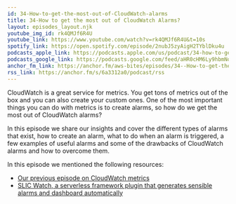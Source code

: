 ```yaml
---
id: 34-How-to-get-the-most-out-of-CloudWatch-alarms
title: 34-How to get the most out of CloudWatch Alarms?
layout: episodes_layout.njk
youtube_img_id: rk4QMJf6R4U
youtube_link: https://www.youtube.com/watch?v=rk4QMJf6R4U&t=10s
spotify_link: https://open.spotify.com/episode/2nubJ5zyAigH2TYblDku4u
podcasts_apple_link: https://podcasts.apple.com/us/podcast/34-how-to-get-the-most-out-of-cloudwatch-alarms/id1585489017?i=1000559037973 
podcasts_google_link: https://podcasts.google.com/feed/aHR0cHM6Ly9hbmNob3IuZm0vcy82YTMzMTJhMC9wb2RjYXN0L3Jzcw/episode/N2JhOTgwMzAtY2MxYS00ODUxLTkyNTEtMjk5ZGE0YTk1N2E4?sa=X&ved=0CAUQkfYCahcKEwi4n82V7vX3AhUAAAAAHQAAAAAQAQ 
anchor_fm_link: https://anchor.fm/aws-bites/episodes/34--How-to-get-the-most-out-of-CloudWatch-Alarms-e1hodou
rss_link: https://anchor.fm/s/6a3312a0/podcast/rss
---
```



CloudWatch is a great service for metrics. You get tons of metrics out of the box and you can also create your custom ones. One of the most important things you can do with metrics is to create alarms, so how do we get the most out of CloudWatch alarms?

In this episode we share our insights and cover the different types of alarms that exist, how to create an alarm, what to do when an alarm is triggered, a few examples of useful alarms and some of the drawbacks of CloudWatch alarms and how to overcome them.
   
In this episode we mentioned the following resources:

  - [Our previous episode on CloudWatch metrics](https://www.youtube.com/watch?v=vwo2jXfyooQ) 
  - [SLIC Watch, a serverless framework plugin that generates sensible alarms and dashboard automatically](https://github.com/fourTheorem/slic-watch)